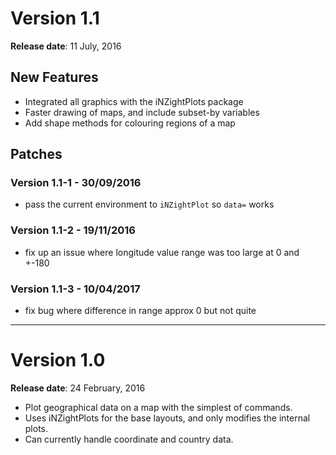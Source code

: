 # Version 1.1
__Release date__: 11 July, 2016

## New Features

- Integrated all graphics with the iNZightPlots package
- Faster drawing of maps, and include subset-by variables
- Add shape methods for colouring regions of a map

## Patches

### Version 1.1-1 - 30/09/2016

- pass the current environment to `iNZightPlot` so `data=` works

### Version 1.1-2 - 19/11/2016

- fix up an issue where longitude value range was too large at 0 and +-180

### Version 1.1-3 - 10/04/2017

- fix bug where difference in range approx 0 but not quite

***
# Version 1.0
__Release date__: 24 February, 2016

- Plot geographical data on a map with the simplest of commands.
- Uses iNZightPlots for the base layouts, and only modifies the internal plots.
- Can currently handle coordinate and country data.
